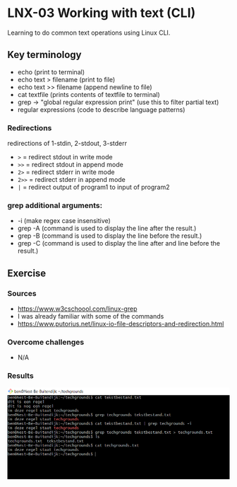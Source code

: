 # LNX-03 Working with text (CLI)
Learning to do common text operations using Linux CLI.

## Key terminology
- echo (print to terminal)
- echo text > filename (print to file)
- echo text >> filename (append newline to file)
- cat textfile (prints contents of textfile to terminal)
- grep -> "global regular expression print" (use this to filter partial text)
- regular expressions (code to describe language patterns)

### Redirections
redirections of 1-stdin, 2-stdout, 3-stderr
- `>` = redirect stdout in write mode
- `>>` = redirect stdout in append mode
- `2>` = redirect stderr in write mode
- `2>>` = redirect stderr in append mode
- `|`  = redirect output of program1 to input of program2

### grep additional arguments:
- -i (make regex case insensitive)
- grep -A (command is used to display the line after the result.)
- grep -B (command is used to display the line before the result.)
- grep -C (command is used to display the line after and line before the result.)

## Exercise
### Sources
- https://www.w3cschoool.com/linux-grep  
- I was already familiar with some of the commands
- https://www.putorius.net/linux-io-file-descriptors-and-redirection.html

### Overcome challenges
- N/A

### Results
![LNX-03 screenshot](../00_includes/LNX-03.png)
